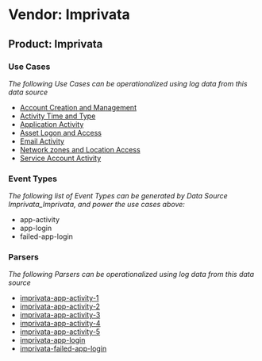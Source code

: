 Vendor: Imprivata
=================
Product: Imprivata
------------------

### Use Cases

_The following Use Cases can be operationalized using log data from this data source_

* [Account Creation and Management](../UseCases/usecase_account_creation_and_management.md)
* [Activity Time  and Type](../UseCases/usecase_activity_time__and_type.md)
* [Application Activity](../UseCases/usecase_application_activity.md)
* [Asset Logon and Access](../UseCases/usecase_asset_logon_and_access.md)
* [Email Activity](../UseCases/usecase_email_activity.md)
* [Network zones and Location Access](../UseCases/usecase_network_zones_and_location_access.md)
* [Service Account Activity](../UseCases/usecase_service_account_activity.md)


### Event Types

_The following list of Event Types can be generated by Data Source Imprivata_Imprivata, and power the use cases above:_

- app-activity
- app-login
- failed-app-login


### Parsers

_The following Parsers can be operationalized using log data from this data source_

* [imprivata-app-activity-1](../Parsers/parserContent_imprivata-app-activity-1.md)
* [imprivata-app-activity-2](../Parsers/parserContent_imprivata-app-activity-2.md)
* [imprivata-app-activity-3](../Parsers/parserContent_imprivata-app-activity-3.md)
* [imprivata-app-activity-4](../Parsers/parserContent_imprivata-app-activity-4.md)
* [imprivata-app-activity-5](../Parsers/parserContent_imprivata-app-activity-5.md)
* [imprivata-app-login](../Parsers/parserContent_imprivata-app-login.md)
* [imprivata-failed-app-login](../Parsers/parserContent_imprivata-failed-app-login.md)

